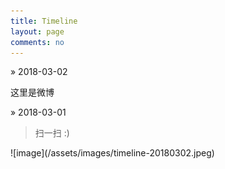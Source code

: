 ```yaml
---
title: Timeline
layout: page
comments: no
---
```


» 2018-03-02

这里是微博

» 2018-03-01

> 扫一扫 :)
<p align="left">![image](/assets/images/timeline-20180302.jpeg)</p>